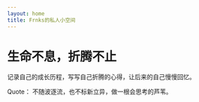 ```yaml
---
layout: home
title: Frnks的私人小空间
---
```


# 生命不息，折腾不止

记录自己的成长历程，写写自己折腾的心得，让后来的自己慢慢回忆。

Quote： 不随波逐流，也不标新立异，做一根会思考的芦苇。